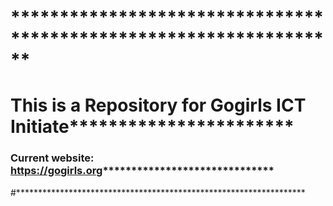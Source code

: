 # ******************************************************************
# This is a Repository for Gogirls ICT Initiate***********************
### Current website: https://gogirls.org******************************
#******************************************************************